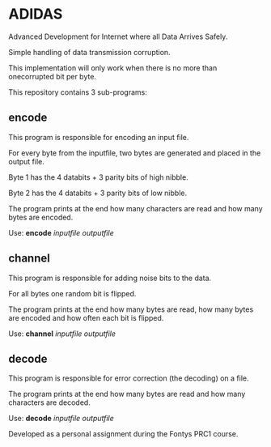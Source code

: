# ADIDAS
Advanced Development for Internet where all Data Arrives Safely.

Simple handling of data transmission corruption.

This implementation will only work when there is no more than onecorrupted bit per byte.

This repository contains 3 sub-programs:

## encode

This program is responsible for encoding an input file.

For every byte from the inputfile, two bytes are generated and placed in the output file.

Byte 1 has the 4 databits + 3 parity bits of high nibble.

Byte 2 has the 4 databits + 3 parity bits of low nibble.

The program prints at the end how many characters are read and how many bytes are encoded.

Use: **encode** *inputfile outputfile*

## channel

This program is responsible for adding noise bits to the data.

For all bytes one random bit is flipped.

The program prints at the end how many bytes are read, how many bytes are encoded and how often each bit is flipped.

Use: **channel** *inputfile outputfile*

## decode

This program is responsible for error correction (the decoding) on a file.

The program prints at the end how many bytes are read and how many characters are decoded.

Use: **decode** *inputfile outputfile*


Developed as a personal assignment during the Fontys PRC1 course.

